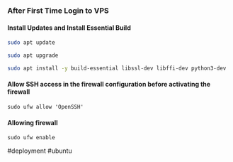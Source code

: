 
### After First Time Login to VPS

#### Install Updates and Install Essential Build

```bash
sudo apt update
```

```bash
sudo apt upgrade
```

```bash
sudo apt install -y build-essential libssl-dev libffi-dev python3-dev
```

#### Allow SSH access in the firewall configuration before activating the firewall

```shell
sudo ufw allow 'OpenSSH'
```

#### Allowing firewall

```shell
sudo ufw enable
```

#deployment #ubuntu 